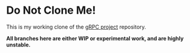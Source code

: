 Do Not Clone Me!
================

This is my working clone of the
[gRPC project](https://github.com/grpc/grpc)
repository.

**All branches here are either WIP or experimental work,
and are highly unstable.**

